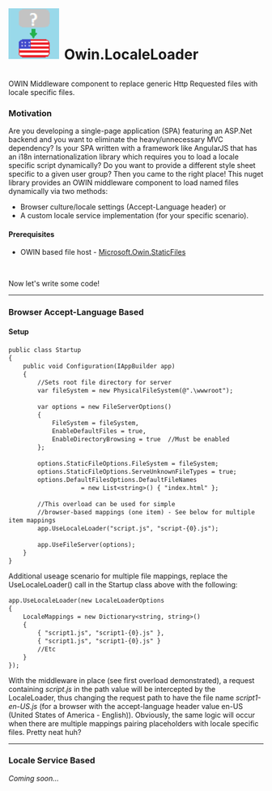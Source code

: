 <style>
    .header img {
      float: left;
      width: 100px;
      height: 100px;
      background: #555;
    }

    .header h1 {
      position: relative;
      top: 18px;
      left: 10px;
    }
</style>

<div class="header">
    <img src="https://raw.githubusercontent.com/napalm684/Owin.LocaleLoader/master/Owin.LocaleLoader.png" alt="logo" />
    <br/>
    <h1>Owin.LocaleLoader</h1>
</div>
<br/>
<p>OWIN Middleware component to replace generic Http Requested files with locale specific files.</p>

### Motivation

Are you developing a single-page application (SPA) featuring an ASP.Net backend and you want to eliminate the heavy/unnecessary MVC dependency?
Is your SPA written with a framework like AngularJS that has an i18n internationalization library which requires you to load a locale specific script dynamically?
Do you want to provide a different style sheet specific to a given user group?
Then you came to the right place!  This nuget library provides an OWIN middleware component to load named files dynamically via two methods:
    
* Browser culture/locale settings (Accept-Language header) or 
* A custom locale service implementation (for your specific scenario).

#### Prerequisites

* OWIN based file host - <a href="https://www.nuget.org/packages/Microsoft.Owin.StaticFiles" title="Microsoft.Owin.StaticFiles">Microsoft.Owin.StaticFiles</a>
<br/>

Now let's write some code!

***

### Browser Accept-Language Based

#### Setup

```
public class Startup
{
    public void Configuration(IAppBuilder app)
    {
        //Sets root file directory for server
        var fileSystem = new PhysicalFileSystem(@".\wwwroot");

        var options = new FileServerOptions()
        {
            FileSystem = fileSystem,
            EnableDefaultFiles = true,
            EnableDirectoryBrowsing = true  //Must be enabled
        };

        options.StaticFileOptions.FileSystem = fileSystem;
        options.StaticFileOptions.ServeUnknownFileTypes = true;
        options.DefaultFilesOptions.DefaultFileNames 
                    = new List<string>() { "index.html" };

        //This overload can be used for simple 
        //browser-based mappings (one item) - See below for multiple item mappings
        app.UseLocaleLoader("script.js", "script-{0}.js");

        app.UseFileServer(options);
    }
}
```

Additional useage scenario for multiple file mappings, replace the UseLocaleLoader() call in the Startup class above
with the following:

```
app.UseLocaleLoader(new LocaleLoaderOptions
{
    LocaleMappings = new Dictionary<string, string>()
    {
        { "script1.js", "script1-{0}.js" },
        { "script1.js", "script1-{0}.js" }
        //Etc
    }
});
```

With the middleware in place (see first overload demonstrated), a request containing <span style="font-style: italic;">script.js</span>
in the path value will be intercepted by the LocaleLoader, thus changing the request path to have the file name <span style="font-style: italic;">script1-en-US.js</span> (for a browser with the accept-language header value en-US (United States of America - English)).
Obviously, the same logic will occur when there are multiple mappings pairing placeholders with locale specific files.  Pretty neat huh?

***

### Locale Service Based

<span style="font-style: italic">Coming soon...</span>